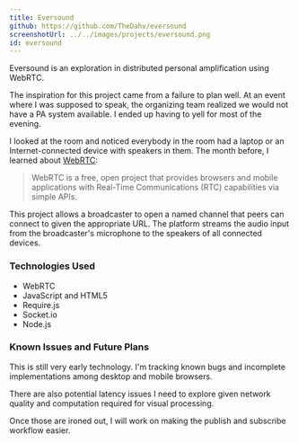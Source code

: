 ```yaml
---
title: Eversound
github: https://github.com/TheDahv/eversound
screenshotUrl: ../../images/projects/eversound.png
id: eversound
---
```


Eversound is an exploration in distributed personal amplification using
WebRTC.

The inspiration for this project came from a failure to plan well. At an
event where I was supposed to speak, the organizing team realized we would
not have a PA system available. I ended up having to yell for most of the
evening.

I looked at the room and noticed everybody in the room had a laptop or
an Internet-connected device with speakers in them. The month before,
I learned about [WebRTC](http://www.webrtc.org/):

> WebRTC is a free, open project that provides browsers and mobile applications with Real-Time Communications (RTC) capabilities via simple APIs.

This project allows a broadcaster to open a named channel that peers can
connect to given the appropriate URL. The platform streams the audio input
from the broadcaster's microphone to the speakers of all connected devices.

### Technologies Used

* WebRTC
* JavaScript and HTML5
* Require.js
* Socket.io
* Node.js

### Known Issues and Future Plans

This is still very early technology. I'm tracking known bugs and incomplete
implementations among desktop and mobile browsers.

There are also potential latency issues I need to explore given network
quality and computation required for visual processing.

Once those are ironed out, I will work on making the publish and subscribe
workflow easier.
